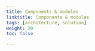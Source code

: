 ```yaml
---
title: Components & modules
linktitle: Components & modules
tags: [architecture, solution]
weight: 20
toc: false

---
```

